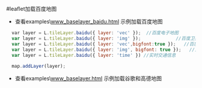 #leaflet加载百度地图 
 
- 查看examples\www_baselayer_baidu.html 示例加载百度地图
```javascript
  var layer = L.tileLayer.baidu({ layer: 'vec' });  //百度电子地图
  var layer = L.tileLayer.baidu({ layer: 'img' });             //百度卫星地图
  var layer = L.tileLayer.baidu({ layer: 'vec',bigfont:true });   //百度电子地图-大字体
  var layer = L.tileLayer.baidu({ layer: 'img', bigfont: true });   //百度卫星地图-大字体 
  var layer = L.tileLayer.baidu({ layer: 'time' }) //实时交通信息
  
  map.addLayer(layer);  
```

- 查看examples\www_baselayer.html 示例加载谷歌和高德地图

